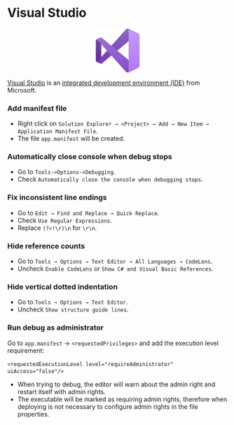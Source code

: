 # Visual Studio

<p align="center"><img align="center" width="20%" height="20%" src="assets/visualstudio.svg"></p>

[Visual Studio](https://en.wikipedia.org/wiki/Microsoft_Visual_Studio) is an [integrated development environment (IDE)](https://en.wikipedia.org/wiki/Integrated_development_environment) from Microsoft.

### Add manifest file

* Right click on `Solution Explorer → <Project> → Add → New Item → Application Manifest File`.
* The file `app.manifest` will be created.

### Automatically close console when debug stops

* Go to `Tools->Options->Debugging`.
* Check `Automatically close the console when debugging stops`.

### Fix inconsistent line endings

* Go to `Edit → Find and Replace → Quick Replace`.
* Check `Use Regular Expressions`.
* Replace `(?<!\r)\n` for `\r\n`.

### Hide reference counts

* Go to `Tools → Options → Text Editor → All Languages → CodeLens`.
* Uncheck `Enable CodeLens` or `Show C# and Visual Basic References`.

### Hide vertical dotted indentation

* Go to `Tools → Options → Text Editor`.
* Uncheck `Show structure guide lines`.

### Run debug as administrator

Go to `app.manifest` → `<requestedPrivileges>` and add the execution level requirement:
```
<requestedExecutionLevel level="requireAdministrator" uiAccess="false"/>
```
* When trying to debug, the editor will warn about the admin right and restart itself with admin rights.
* The executable will be marked as requiring admin rights, therefore when deploying is not necessary to configure admin rights in the file properties.
